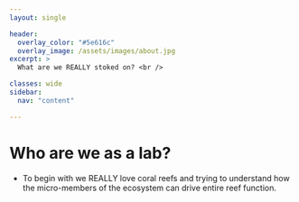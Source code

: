 ```yaml
---
layout: single

header:
  overlay_color: "#5e616c"
  overlay_image: /assets/images/about.jpg
excerpt: >
  What are we REALLY stoked on? <br />

classes: wide 
sidebar:
  nav: "content" 

---
```


# Who are we as a lab?
- To begin with we REALLY love coral reefs and trying to understand how the micro-members of the ecosystem can drive entire reef function. 
